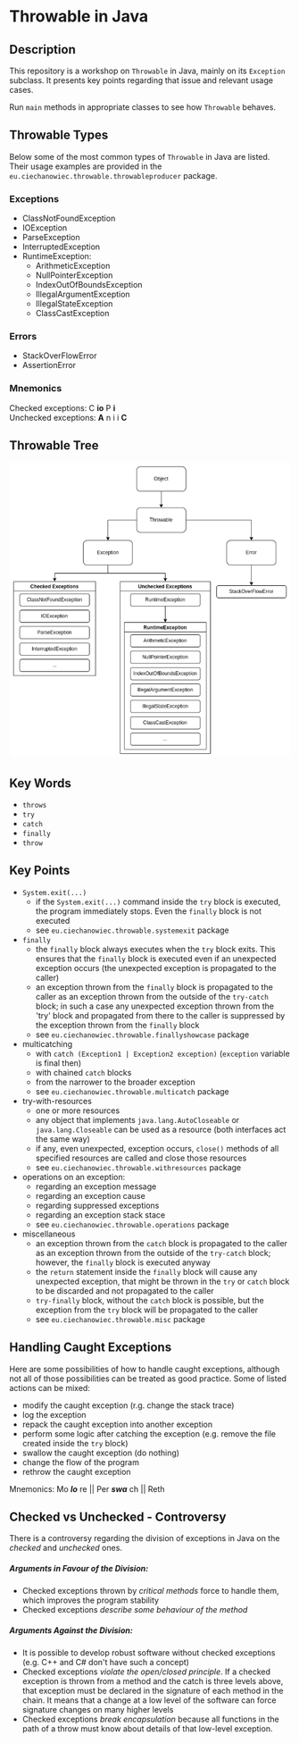 # Throwable in Java

## Description
This repository is a workshop on `Throwable` in Java, mainly on its `Exception` subclass. It presents key points regarding that issue and relevant usage cases.

Run `main` methods in appropriate classes to see how `Throwable` behaves.

## Throwable Types
Below some of the most common types of `Throwable` in Java are listed. Their usage examples are provided in the `eu.ciechanowiec.throwable.throwableproducer` package.

### Exceptions
* ClassNotFoundException
* IOException
* ParseException
* InterruptedException
* RuntimeException:
  * ArithmeticException
  * NullPointerException
  * IndexOutOfBoundsException
  * IllegalArgumentException
  * IllegalStateException
  * ClassCastException

### Errors
* StackOverFlowError
* AssertionError

### Mnemonics
Checked exceptions: C **io** P **i**</br>
Unchecked exceptions: **A** n i i **C**

## Throwable Tree
![tree](src/main/resources/tree.png)

## Key Words 
* `throws`
* `try`
* `catch`
* `finally`
* `throw`

## Key Points
* `System.exit(...)`</br>
  * if the `System.exit(...)` command inside the `try` block is executed, the program immediately stops. Even the `finally` block is not executed
  * see `eu.ciechanowiec.throwable.systemexit` package
* `finally`
  * the `finally` block always executes when the `try` block exits. This ensures that the `finally` block is executed even if an unexpected exception occurs (the unexpected exception is propagated to the caller)
  * an exception thrown from the `finally` block is propagated to the caller as an exception thrown from the outside of the `try-catch` block; in such a case any unexpected exception thrown from the 'try' block and propagated from there to the caller is suppressed by the exception thrown from the `finally` block
  * see `eu.ciechanowiec.throwable.finallyshowcase` package
* multicatching
  * with `catch (Exception1 | Exception2 exception)` (`exception` variable is final then)
  * with chained `catch` blocks
  * from the narrower to the broader exception
  * see `eu.ciechanowiec.throwable.multicatch` package
* try-with-resources
  * one or more resources
  * any object that implements `java.lang.AutoCloseable` or `java.lang.Closeable` can be used as a resource (both interfaces act the same way)
  * if any, even unexpected, exception occurs, `close()` methods of all specified resources are called and close those resources
  * see `eu.ciechanowiec.throwable.withresources` package
* operations on an exception:
  * regarding an exception message
  * regarding an exception cause
  * regarding suppressed exceptions
  * regarding an exception stack stace
  * see `eu.ciechanowiec.throwable.operations` package
* miscellaneous
  * an exception thrown from the `catch` block is propagated to the caller as an exception thrown from the outside of the `try-catch` block; however, the `finally` block is executed anyway 
  * the `return` statement inside the `finally` block will cause any unexpected exception, that might be thrown in the `try` or `catch` block to be discarded and not propagated to the caller
  * `try-finally` block, without the `catch` block is possible, but the exception from the `try` block will be propagated to the caller
  * see `eu.ciechanowiec.throwable.misc` package

## Handling Caught Exceptions
Here are some possibilities of how to handle caught exceptions, although not all of those possibilities can be treated as good practice. Some of listed actions can be mixed:  
* modify the caught exception (r.g. change the stack trace)
* log the exception
* repack the caught exception into another exception
* perform some logic after catching the exception (e.g. remove the file created inside the `try` block)
* swallow the caught exception (do nothing)
* change the flow of the program
* rethrow the caught exception

Mnemonics: Mo _**lo**_ re || Per _**swa**_ ch || Reth

## Checked vs Unchecked - Controversy
There is a controversy regarding the division of exceptions in Java on the *checked* and *unchecked* ones.
##### Arguments in Favour of the Division:
* Checked exceptions thrown by *critical methods* force to handle them, which improves the program stability
* Checked exceptions *describe some behaviour of the method* 
##### Arguments Against the Division:
* It is possible to develop robust software without checked exceptions (e.g. C++ and C# don't have such a concept)
* Checked exceptions *violate the open/closed principle*. If a checked exception is thrown from a method and the catch is three levels above, that exception must be declared in the signature of each method in the chain. It means that a change at a low level of the software can force signature changes on many higher levels
* Checked exceptions *break encapsulation* because all functions in the path of a throw must know about details of that low-level exception.

